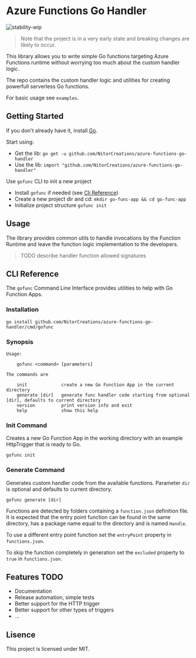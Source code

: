 # Azure Functions Go Handler

![stability-wip](https://img.shields.io/badge/stability-wip-lightgrey.svg)

> Note that the project is in a very early state and breaking changes are likely to occur.

This library allows you to write simple Go functions targeting Azure Functions
runtime without worrying too much about the custom handler logic.

The repo contains the custom handler logic and utilities for creating powerfull
serverless Go functions.

For basic usage see `examples`.

## Getting Started

If you don't already have it, install [Go](https://go.dev/dl/).

Start using:

- Get the lib: `go get -u github.com/NitorCreations/azure-functions-go-handler`
- Use the lib: `import "github.com/NitorCreations/azure-functions-go-handler"`

Use `gofunc` CLI to init a new project

- Install `gofunc` if needed (see [Cli Reference](#cli-reference))
- Create a new project dir and cd: `mkdir go-func-app && cd go-func-app`
- Initialize project structure `gofunc init`

## Usage

The library provides common utils to handle invocations by the Function Runtime and leave the function logic implementation to the developers.

> TODO describe handler function allowed signatures

## CLI Reference

The `gofunc` Command Line Interface provides utilities to help with Go Function Apps.

### Installation

```shell
go install github.com/NitorCreations/azure-functions-go-handler/cmd/gofunc
```

### Synopsis

```
Usage:

    gofunc <command> [parameters]

The commands are

    init             create a new Go Function App in the current directory
    generate [dir]   generate func handler code starting from optional [dir], defaults to current directory
    version          print version info and exit
    help             show this help
```

### Init Command

Creates a new Go Function App in the working directory with an example HttpTrigger that is ready to Go.

```shell
gofunc init
```

### Generate Command

Generates custom handler code from the available functions. Parameter `dir` is optional and defaults to current directory.

```
gofunc generate [dir]
```

Functions are detected by folders containing a `function.json` definition file.
It is expected that the entry point function can be found in the same directory, has a package name equal to the directory and is named `Handle`.

To use a different entry point function set the `entryPoint` property in `functions.json`.

To skip the function completely in generation set the `excluded` property to `true` in `functions.json`.

## Features TODO

- Documentation
- Release automation, simple tests
- Better support for the HTTP trigger
- Better support for other types of triggers
- ...

## Lisence

This project is licensed under MIT.
